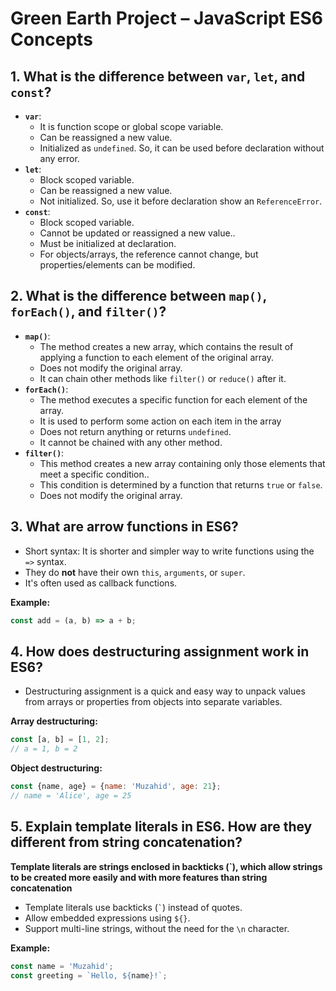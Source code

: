 # Green Earth Project – JavaScript ES6 Concepts

## 1. What is the difference between `var`, `let`, and `const`?

- **`var`**:  
  - It is function scope or global scope variable.
  - Can  be reassigned a new value.
  - Initialized as `undefined`. So, it can be used before declaration without any error.
- **`let`**:  
  - Block scoped variable.
  - Can be reassigned a new value.
  - Not initialized. So, use it before declaration show an `ReferenceError`.
- **`const`**:  
  - Block scoped variable.
  - Cannot be updated or reassigned a new value..
  - Must be initialized at declaration.
  - For objects/arrays, the reference cannot change, but properties/elements can be modified.

## 2. What is the difference between `map()`, `forEach()`, and `filter()`?

- **`map()`**:  
  - The method creates a new array, which contains the result of applying a function to each element of the original array.
  - Does not modify the original array.
  - It can chain other methods like `filter()` or `reduce()` after it.
- **`forEach()`**:  
  - The method executes a specific function for each element of the array.
  - It is used to perform some action on each item in the array
  - Does not return anything or returns `undefined`.
  - It cannot be chained with any other method.
- **`filter()`**:  
  - This method creates a new array containing only those elements that meet a specific condition..
  - This condition is determined by a function that returns `true` or `false`.
  - Does not modify the original array.
  
## 3. What are arrow functions in ES6?

- Short syntax: It is shorter and simpler way to write functions using the `=>` syntax.
- They do **not** have their own `this`, `arguments`, or `super`.
- It's often used as callback functions.

**Example:**
```javascript
const add = (a, b) => a + b;
```

## 4. How does destructuring assignment work in ES6?

- Destructuring assignment is a quick and easy way  to unpack values from arrays or properties from objects into separate variables.

**Array destructuring:**
```js
const [a, b] = [1, 2];
// a = 1, b = 2
```

**Object destructuring:**
```js
const {name, age} = {name: 'Muzahid', age: 21}; 
// name = 'Alice', age = 25
```

## 5. Explain template literals in ES6. How are they different from string concatenation?
**Template literals are strings enclosed in backticks (`), which allow strings to be created more easily and with more features than string concatenation**

- Template literals use backticks (`` ` ``) instead of quotes.
- Allow embedded expressions using `${}`.
- Support multi-line strings, without the need for the `\n` character.

**Example:**
```js
const name = 'Muzahid';
const greeting = `Hello, ${name}!`;
```